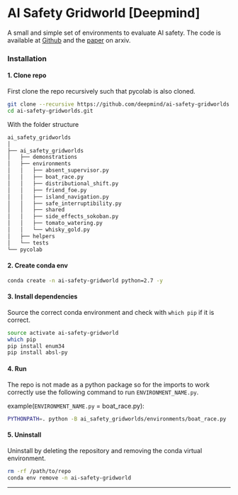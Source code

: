# AI Safety Gridworld [Deepmind]

A small and simple set of environments to evaluate AI safety. The code is available at 
[Github](https://github.com/deepmind/ai-safety-gridworlds) and the [paper](https://arxiv.org/pdf/1711.09883.pdf) on arxiv.

### Installation  

#### 1. Clone repo

First clone the repo recursively such that pycolab is also cloned.

```bash
git clone --recursive https://github.com/deepmind/ai-safety-gridworlds.git 
cd ai-safety-gridworlds.git 
```

With the folder structure
```bash
ai_safety_gridworlds
│
├── ai_safety_gridworlds
│   ├── demonstrations
│   ├── environments
│   │   ├── absent_supervisor.py
│   │   ├── boat_race.py
│   │   ├── distributional_shift.py
│   │   ├── friend_foe.py
│   │   ├── island_navigation.py
│   │   ├── safe_interruptibility.py
│   │   ├── shared
│   │   ├── side_effects_sokoban.py
│   │   ├── tomato_watering.py
│   │   └── whisky_gold.py
│   ├── helpers
│   └── tests
└── pycolab
```

#### 2. Create conda env

```bash
conda create -n ai-safety-gridworld python=2.7 -y
```

#### 3. Install dependencies

Source the correct conda environment and check with `which pip` if it is correct.

```bash
source activate ai-safety-gridworld
which pip
pip install enum34
pip install absl-py
```

#### 4. Run

The repo is not made as a python package so for the imports to work correctly use the following command to run 
`ENVIRONMENT_NAME.py`.


example(`ENVIRONMENT_NAME.py` = boat_race.py):
```bash
PYTHONPATH=. python -B ai_safety_gridworlds/environments/boat_race.py
```

#### 5. Uninstall

Uninstall by deleting the repository and removing the conda virtual environment.
```bash
rm -rf /path/to/repo
conda env remove -n ai-safety-gridworld
```

-------------------
